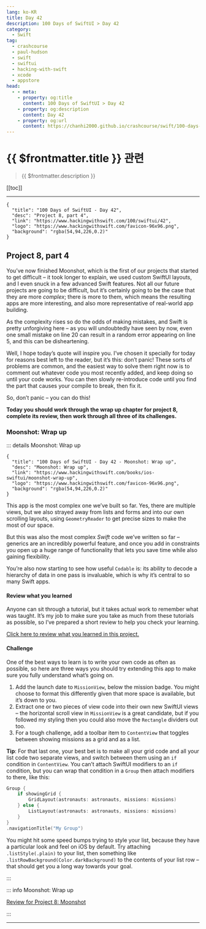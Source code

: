 ```yaml
---
lang: ko-KR
title: Day 42
description: 100 Days of SwiftUI > Day 42
category:
  - Swift
tag: 
  - crashcourse
  - paul-hudson
  - swift
  - swiftui
  - hacking-with-swift
  - xcode
  - appstore
head:
  - - meta:
    - property: og:title
      content: 100 Days of SwiftUI > Day 42
    - property: og:description
      content: Day 42
    - property: og:url
      content: https://chanhi2000.github.io/crashcourse/swift/100-days-of-swiftui/42.html
---
```


# {{ $frontmatter.title }} 관련

> {{ $frontmatter.description }}

[[toc]]

---

```component VPCard
{
  "title": "100 Days of SwiftUI - Day 42",
  "desc": "Project 8, part 4",
  "link": "https://www.hackingwithswift.com/100/swiftui/42",
  "logo": "https://www.hackingwithswift.com/favicon-96x96.png",
  "background": "rgba(54,94,226,0.2)"
}
```

## Project 8, part 4

You’ve now finished Moonshot, which is the first of our projects that started to get difficult – it took longer to explain, we used custom SwiftUI layouts, and I even snuck in a few advanced Swift features. Not all our future projects are going to be difficult, but it’s certainly going to be the case that they are more _complex_; there is more to them, which means the resulting apps are more interesting, and also more representative of real-world app building.

As the complexity rises so do the odds of making mistakes, and Swift is pretty unforgiving here – as you will undoubtedly have seen by now, even one small mistake on line 20 can result in a random error appearing on line 5, and this can be disheartening.

Well, I hope today’s quote will inspire you. I’ve chosen it specially for today for reasons best left to the reader, but it’s this: don’t panic! These sorts of problems are common, and the easiest way to solve them right now is to comment out whatever code you most recently added, and keep doing so until your code works. You can then slowly re-introduce code until you find the part that causes your compile to break, then fix it.

So, don’t panic – you can do this!

__Today you should work through the wrap up chapter for project 8, complete its review, then work through all three of its challenges.__

### Moonshot: Wrap up

::: details Moonshot: Wrap up

```component VPCard
{
  "title": "100 Days of SwiftUI - Day 42 - Moonshot: Wrap up",
  "desc": "Moonshot: Wrap up",
  "link": "https://www.hackingwithswift.com/books/ios-swiftui/moonshot-wrap-up",
  "logo": "https://www.hackingwithswift.com/favicon-96x96.png",
  "background": "rgba(54,94,226,0.2)"
}
```

This app is the most complex one we’ve built so far. Yes, there are multiple views, but we also strayed away from lists and forms and into our own scrolling layouts, using `GeometryReader` to get precise sizes to make the most of our space.

But this was also the most complex _Swift_ code we’ve written so far – generics are an incredibly powerful feature, and once you add in constraints you open up a huge range of functionality that lets you save time while also gaining flexibility.

You’re also now starting to see how useful `Codable` is: its ability to decode a hierarchy of data in one pass is invaluable, which is why it’s central to so many Swift apps.

#### Review what you learned

Anyone can sit through a tutorial, but it takes actual work to remember what was taught. It’s my job to make sure you take as much from these tutorials as possible, so I’ve prepared a short review to help you check your learning.

[Click here to review what you learned in this project.][moonshot]

#### Challenge

One of the best ways to learn is to write your own code as often as possible, so here are three ways you should try extending this app to make sure you fully understand what’s going on.

1. Add the launch date to `MissionView`, below the mission badge. You might choose to format this differently given that more space is available, but it’s down to you.
2. Extract one or two pieces of view code into their own new SwiftUI views – the horizontal scroll view in `MissionView` is a great candidate, but if you followed my styling then you could also move the `Rectangle` dividers out too.
3. For a tough challenge, add a toolbar item to `ContentView` that toggles between showing missions as a grid and as a list.

__Tip__: For that last one, your best bet is to make all your grid code and all your list code two separate views, and switch between them using an `if` condition in `ContentView`. You can’t attach SwiftUI modifiers to an `if` condition, but you can wrap that condition in a `Group` then attach modifiers to there, like this:

```swift
Group {
    if showingGrid {
        GridLayout(astronauts: astronauts, missions: missions)
    } else {
        ListLayout(astronauts: astronauts, missions: missions)
    }
}
.navigationTitle("My Group")
```

You might hit some speed bumps trying to style your list, because they have a particular look and feel on iOS by default. Try attaching `.listStyle(.plain)` to your list, then something like `.listRowBackground(Color.darkBackground)` to the contents of your list row – that should get you a long way towards your goal.

:::

::: info Moonshot: Wrap up

[Review for Project 8: Moonshot][moonshot]

:::

---

<TagLinks />

[moonshot]: https://www.hackingwithswift.com/review/ios-swiftui/moonshot